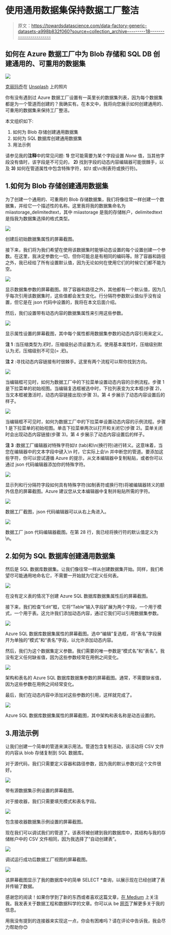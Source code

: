 # 使用通用数据集保持数据工厂整洁

> 原文：<https://towardsdatascience.com/data-factory-generic-datasets-a998b832f060?source=collection_archive---------18----------------------->

## 如何在 Azure 数据工厂中为 Blob 存储和 SQL DB 创建通用的、可重用的数据集

![](img/6ab376925a5a09e4307693d72ce884e2.png)

[克丽玛乔](https://unsplash.com/@cremajoe?utm_source=unsplash&utm_medium=referral&utm_content=creditCopyText)在 [Unsplash](https://unsplash.com/s/photos/reusable?utm_source=unsplash&utm_medium=referral&utm_content=creditCopyText) 上的照片

你有没有遇到过 Azure 数据工厂设置有一英里长的数据集列表，因为每个数据集都是为一个管道而创建的？我确实有。在本文中，我将向您展示如何创建通用的、可重用的数据集来保持工厂整洁。

本文组织如下:

1.  如何为 Blob 存储创建通用数据集
2.  如何为 SQL 数据库创建通用数据集
3.  用法示例

请参见我的**注释**中的常见问题: **1)** 您可能需要为某个字段设置 *None* 值，当其他字段没有值时，该字段是不可见的， **2)** 找到字段的动态内容编辑器可能很棘手，以及 **3)** 如何在管道属性中包含特殊字符，如\t 或\n(制表符或换行符)。

## 1.如何为 Blob 存储创建通用数据集

为了创建一个通用的、可重用的 Blob 存储数据集，我们将像往常一样创建一个数据集，并给它一个描述性的名称。这里我将我的数据集命名为 miiastorage_delimitedtext，其中 miiastorage 是我的存储帐户，delimitedtext 是指我为数据集选择的格式类型。

![](img/7f64b068d738b24a54966d88636776d4.png)

创建后初始数据集属性的屏幕截图。

接下来，我们将为我们希望在使用该数据集时能够动态设置的每个设置创建一个参数。在这里，我决定参数化一切，但你可能总是有相同的编码等。除了容器和路径之外，我已经给了所有设置默认值，因为无论如何在使用它们的时候它们都不能为空。

![](img/b91f5ad909c41f9b902618aac5b8e653.png)

显示数据集参数的屏幕截图。除了容器和路径之外，其他都有一个默认值，因为几乎每次引用该数据集时，这些值都会发生变化。行分隔符参数默认值似乎没有设置，但它是在 json 代码中设置的，我将在本文后面介绍。

然后，我们设置带有动态内容的数据集属性来引用这些参数。

![](img/9f9ca03a470ef6d9369be8af39f39a20.png)

显示属性设置的屏幕截图，其中每个属性都用数据集参数的动态内容引用来定义。

**注 1** :当压缩类型为*无*时，压缩级别必须设置为*无*。使用基本属性时，压缩级别默认为*无*，压缩级别不可见(= *无*)。

**注 2** :寻找动态内容链接有时很棘手。这里有两个流程可以帮你找到方向。

![](img/058fca8d5a3023c83143b7fee996a7e5.png)

当编辑框可见时，如何为数据工厂中的下拉菜单设置动态内容的示例流程。步骤 1 是下拉菜单的初始视图。当编辑复选框被选中时，下拉列表变为文本框(步骤 2)，当文本框被激活时，动态内容链接出现(步骤 3)。第 4 步展示了动态内容设置后的样子。

![](img/1d78fa30dc90868572388926df195d79.png)

当编辑框不可见时，如何为数据工厂中的下拉菜单设置动态内容的示例流程。步骤 1 是下拉菜单的初始视图。单击下拉菜单两次以打开和关闭它(步骤 2)。菜单关闭时会出现动态内容链接(步骤 3)。第 4 步展示了动态内容设置后的样子。

**注 3** :数据工厂编辑器对特殊字符如\t (tab)和\n(换行符)进行转义。这意味着，当您在编辑器中的文本字段中键入\n 时，它实际上会\\n 并中断您的管道。要添加这些字符，你可以尝试遵循 Azure 的提示，从文本编辑器中复制粘贴，或者你可以通过 json 代码编辑器添加你的特殊字符。

![](img/3a605722fa607ee8fb23f8a94d37bd85.png)

显示列和行分隔符字段如何具有特殊字符(如制表符或换行符)将被编辑器转义的额外信息的屏幕截图。Azure 建议您从文本编辑器中复制并粘贴所需的字符。

![](img/87ada276b253f0112e2b7fdca3c9943f.png)

数据工厂截图，json 代码编辑器可以从右上角进入。

![](img/5299366eda71ef52c8f66d9b9af39a37.png)

数据工厂 json 代码编辑器截图。在第 28 行，我已经将换行符的默认值定义为\n。

## 2.如何为 SQL 数据库创建通用数据集

然后是 SQL 数据库数据集。让我们像往常一样从创建数据集开始。同样，我们希望尽可能通用地命名它，不需要一开始就为它定义任何表。

![](img/03c226fd3f3f66911103c6c203fceffc.png)

在没有定义表的情况下创建 Azure SQL 数据库数据集属性后的屏幕截图。

接下来，我们检查“Edit”框，它将“Table”输入字段扩展为两个字段，一个用于模式，一个用于表。这允许我们添加动态内容，通过它我们可以引用数据集参数。

![](img/6cda49df8c4c4e0e63ad33693533360e.png)

Azure SQL 数据库数据集属性的屏幕截图。选中“编辑”复选框，将“表名”字段展开为单独的“模式”和“表名”字段，以允许添加动态内容。

然后，我们为这个数据集定义参数。我们需要的唯一参数是“模式名”和“表名”。我没有定义任何缺省值，因为这些参数经常在用例之间变化。

![](img/66330f67c289642546a508938ffe77ee.png)

架构和表名的 Azure SQL 数据库数据集参数的屏幕截图。通常，不需要缺省值，因为这些参数在用例之间经常变化。

最后，我们在动态内容中添加对这些参数的引用，这样就完成了。

![](img/5fd3c110b2d8aca1f108cf89cd20a2b7.png)

Azure SQL 数据库数据集属性的屏幕截图，其中架构和表名称是动态设置的。

## 3.用法示例

让我们创建一个简单的管道来演示用法。管道包含复制活动，该活动将 CSV 文件的内容从 blob 存储复制到 SQL 数据库。

对于源代码，我们只需要定义容器和路径参数，因为我的默认参数对这个文件很好。

![](img/1b1d8674b507e2644c90c3ec139ec277.png)

带有源数据集示例设置的屏幕截图。

对于接收器，我们只需要填充模式和表名字段。

![](img/e202a96e9c7636b3c0ca874958fcb475.png)

包含接收器数据集示例设置的屏幕截图。

现在我们可以调试我们的管道了。该表将被创建到我的数据库中，其结构与我的存储帐户中的 CSV 文件相同，因为我选择了“自动创建表”。

![](img/3947a8bd4ca63053bb8a3a8e1efe8005.png)

调试运行成功后数据工厂视图的屏幕截图。

![](img/084065bd3c51fa3d6e41ee7a7c44f7fc.png)

该屏幕截图显示了我的数据库中的简单 SELECT *查询，以展示现在已经创建了表并传输了数据。

感谢您的阅读！如果你学到了新的东西或者喜欢这篇文章，[在 Medium](https://medium.com/@miiaramo/follow) 上关注我。我发表关于数据工程和数据科学的文章。你可以从 be [网页](http://miiaramo.github.io)了解更多关于我的信息。

用我没有提到的连接器来实现这一点，你会有困难吗？请在评论中告诉我，我会尽力帮助你😊